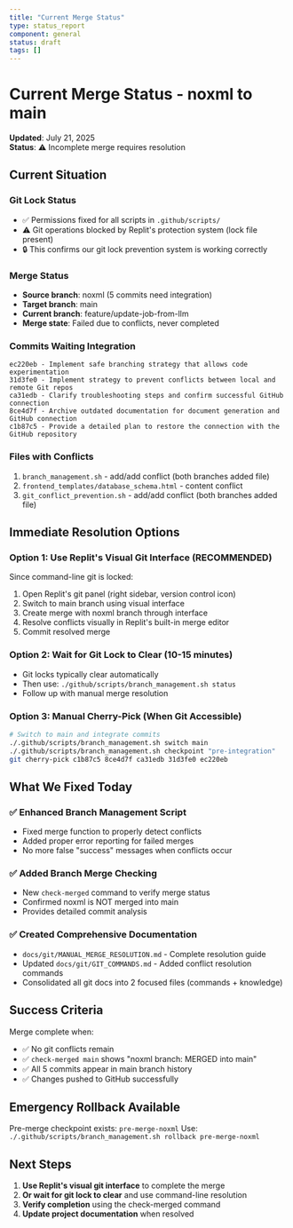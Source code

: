 ```yaml
---
title: "Current Merge Status"
type: status_report
component: general
status: draft
tags: []
---
```


# Current Merge Status - noxml to main

**Updated**: July 21, 2025  
**Status**: ⚠️ Incomplete merge requires resolution

## Current Situation

### Git Lock Status
- ✅ Permissions fixed for all scripts in `.github/scripts/`  
- ⚠️ Git operations blocked by Replit's protection system (lock file present)
- 🔒 This confirms our git lock prevention system is working correctly

### Merge Status
- **Source branch**: noxml (5 commits need integration)
- **Target branch**: main  
- **Current branch**: feature/update-job-from-llm
- **Merge state**: Failed due to conflicts, never completed

### Commits Waiting Integration
```
ec220eb - Implement safe branching strategy that allows code experimentation
31d3fe0 - Implement strategy to prevent conflicts between local and remote Git repos  
ca31edb - Clarify troubleshooting steps and confirm successful GitHub connection
8ce4d7f - Archive outdated documentation for document generation and GitHub connection
c1b87c5 - Provide a detailed plan to restore the connection with the GitHub repository
```

### Files with Conflicts
1. `branch_management.sh` - add/add conflict (both branches added file)
2. `frontend_templates/database_schema.html` - content conflict  
3. `git_conflict_prevention.sh` - add/add conflict (both branches added file)

## Immediate Resolution Options

### Option 1: Use Replit's Visual Git Interface (RECOMMENDED)
Since command-line git is locked:
1. Open Replit's git panel (right sidebar, version control icon)
2. Switch to main branch using visual interface
3. Create merge with noxml branch through interface
4. Resolve conflicts visually in Replit's built-in merge editor
5. Commit resolved merge

### Option 2: Wait for Git Lock to Clear (10-15 minutes)
- Git locks typically clear automatically
- Then use: `./github/scripts/branch_management.sh status`
- Follow up with manual merge resolution

### Option 3: Manual Cherry-Pick (When Git Accessible)
```bash
# Switch to main and integrate commits
./.github/scripts/branch_management.sh switch main
./.github/scripts/branch_management.sh checkpoint "pre-integration"
git cherry-pick c1b87c5 8ce4d7f ca31edb 31d3fe0 ec220eb
```

## What We Fixed Today

### ✅ Enhanced Branch Management Script
- Fixed merge function to properly detect conflicts
- Added proper error reporting for failed merges
- No more false "success" messages when conflicts occur

### ✅ Added Branch Merge Checking
- New `check-merged` command to verify merge status
- Confirmed noxml is NOT merged into main
- Provides detailed commit analysis

### ✅ Created Comprehensive Documentation
- `docs/git/MANUAL_MERGE_RESOLUTION.md` - Complete resolution guide
- Updated `docs/git/GIT_COMMANDS.md` - Added conflict resolution commands
- Consolidated all git docs into 2 focused files (commands + knowledge)

## Success Criteria
Merge complete when:
- ✅ No git conflicts remain
- ✅ `check-merged main` shows "noxml branch: MERGED into main"  
- ✅ All 5 commits appear in main branch history
- ✅ Changes pushed to GitHub successfully

## Emergency Rollback Available
Pre-merge checkpoint exists: `pre-merge-noxml`
Use: `./.github/scripts/branch_management.sh rollback pre-merge-noxml`

## Next Steps
1. **Use Replit's visual git interface** to complete the merge
2. **Or wait for git lock to clear** and use command-line resolution  
3. **Verify completion** using the check-merged command
4. **Update project documentation** when resolved